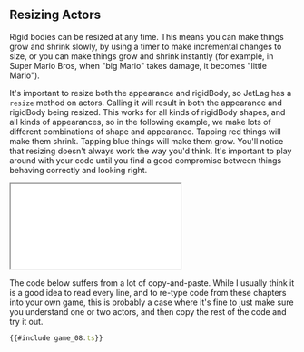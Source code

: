 ## Resizing Actors

Rigid bodies can be resized at any time.  This means you can make things grow
and shrink slowly, by using a timer to make incremental changes to size, or you
can make things grow and shrink instantly (for example, in Super Mario Bros,
when "big Mario" takes damage, it becomes "little Mario").

It's important to resize both the appearance and rigidBody, so JetLag has a
`resize` method on actors.  Calling it will result in both the appearance and
rigidBody being resized.  This works for all kinds of rigidBody shapes, and all
kinds of appearances, so in the following example, we make lots of different
combinations of shape and appearance.  Tapping red things will make them shrink.
Tapping blue things will make them grow.  You'll notice that resizing doesn't
always work the way you'd think.  It's important to play around with your code
until you find a good compromise between things behaving correctly and looking
right.

<iframe src="./game_08.iframe.html"></iframe>

The code below suffers from a lot of copy-and-paste.  While I usually think it
is a good idea to read every line, and to re-type code from these chapters into
your own game, this is probably a case where it's fine to just make sure you
understand one or two actors, and then copy the rest of the code and try it out.

```typescript
{{#include game_08.ts}}
```
